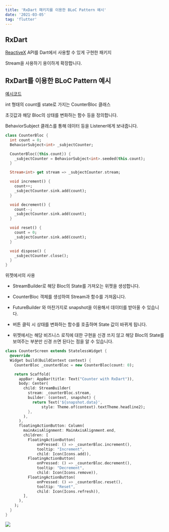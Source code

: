 ```yaml
---
title: 'RxDart 패키지를 이용한 BLoC Pattern 예시'
date: '2021-03-05'
tag: 'flutter'
---
```


## RxDart

[ReactiveX](http://reactivex.io/) API를 Dart에서 사용할 수 있게 구현한 패키지

Stream을 사용하기 용이하게 확장합니다.

## RxDart를 이용한 BLoC Pattern 예시

[예시코드](https://github.com/KimBiYam/first_bloc_app/tree/feature/counter_with_rxdart)

int 형태의 count를 state로 가지는 CounterBloc 클래스

초깃값과 해당 Bloc의 상태를 변화하는 함수 등을 정의합니다.

BehaviorSubject 클래스를 통해 데이터 등을 Listener에게 보내줍니다.

```dart
class CounterBloc {
  int count = 0;
  BehaviorSubject<int> _subjectCounter;

  CounterBloc({this.count}) {
    _subjectCounter = BehaviorSubject<int>.seeded(this.count);
  }

  Stream<int> get stream => _subjectCounter.stream;

  void increment() {
    count++;
    _subjectCounter.sink.add(count);
  }

  void decrement() {
    count--;
    _subjectCounter.sink.add(count);
  }

  void reset() {
    count = 0;
    _subjectCounter.sink.add(count);
  }

  void dispose() {
    _subjectCounter.close();
  }
}
```

위젯에서의 사용

- StreamBuilder로 해당 Bloc의 State를 가져오는 위젯을 생성합니다.

- CounterBloc 객체를 생성하여 Stream과 함수를 가져옵니다.

- FutureBuilder 와 마찬가지로 snapshot을 이용해서 데이터를 받아올 수 있습니다.

- 버튼 클릭 시 상태를 변화하는 함수를 호출하며 State 값이 바뀌게 됩니다.

- 위젯에서는 해당 비즈니스 로직에 대한 구현을 신경 쓰지 않고 해당 Bloc의 State를 보여주는 부분만 신경 쓰면 된다는 점을 알 수 있습니다.

```dart
class CounterScreen extends StatelessWidget {
  @override
  Widget build(BuildContext context) {
    CounterBloc _counterBloc = new CounterBloc(count: 0);

    return Scaffold(
      appBar: AppBar(title: Text("Counter with RxDart")),
      body: Center(
        child: StreamBuilder(
          stream: _counterBloc.stream,
          builder: (context, snapshot) {
            return Text('${snapshot.data}',
                style: Theme.of(context).textTheme.headline2);
          },
        ),
      ),
      floatingActionButton: Column(
        mainAxisAlignment: MainAxisAlignment.end,
        children: [
          FloatingActionButton(
              onPressed: () => _counterBloc.increment(),
              tooltip: "Increment",
              child: Icon(Icons.add)),
          FloatingActionButton(
              onPressed: () => _counterBloc.decrement(),
              tooltip: "Decrement",
              child: Icon(Icons.remove)),
          FloatingActionButton(
              onPressed: () => _counterBloc.reset(),
              tooltip: "Reset",
              child: Icon(Icons.refresh)),
        ],
      ),
    );
  }
}
```

![](/images/posts/flutter/bloc-rxdart_1.gif)
